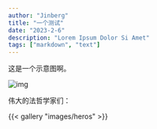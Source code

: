 ```yaml
---
author: "Jinberg"
title: "一个测试"
date: "2023-2-6"
description: "Lorem Ipsum Dolor Si Amet"
tags: ["markdown", "text"]
---
```


这是一个示意图啊。

![img](/images/hero.webp "巴黎圣母院")

伟大的法哲学家们：

{{< gallery "images/heros" >}}